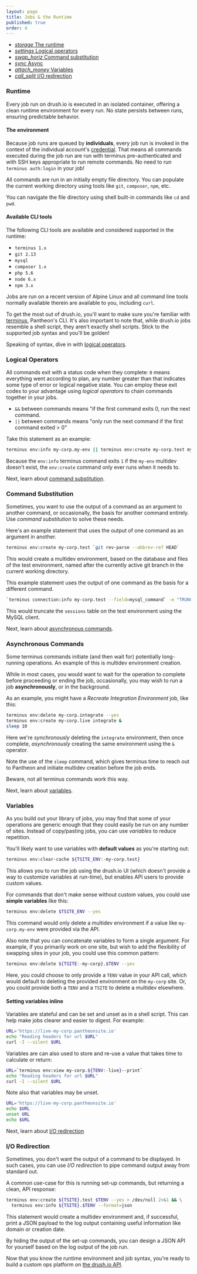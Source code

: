 ```yaml
---
layout: page
title: Jobs & the Runtime
published: true
order: 4
---
```


<div class="col s12 no-padding">
  <ul class="tabs tabs-fixed-width">
    <li class="tab col s2"><a href="#runtime"><i class="material-icons">storage</i> The runtime</a></li>
    <li class="tab col s2"><a href="#logical-operators"><i class="material-icons">settings</i> Logical operators</a></li>
    <li class="tab col s2"><a href="#substitution"><i class="material-icons">swap_horiz</i> Command substitution</a></li>
    <li class="tab col s2"><a href="#async"><i class="material-icons">sync</i> Async</a></li>
    <li class="tab col s2"><a href="#variables"><i class="material-icons">attach_money</i> Variables</a></li>
    <li class="tab col s2"><a href="#io-redirection"><i class="material-icons">call_split</i> I/O redirection</a></li>
  </ul>
</div>
<div class="container">
  <div id="runtime" class="col s12">
<div markdown="1">

### Runtime

Every job run on drush.io is executed in an isolated container, offering a clean runtime environment for every run. No state persists between runs, ensuring predictable behavior.

#### __The environment__
Because job runs are queued by __individuals__, every job run is invoked in the context of the individual account's [credential](/the-basics#concepts). That means all commands executed during the job run are run with terminus pre-authenticated and with SSH keys appropriate to run remote commands. No need to run `terminus auth:login` in your job!

All commands are run in an initially empty file directory. You can populate the current working directory using tools like `git`, `composer`, `npm`, etc.

You can navigate the file directory using shell built-in commands like `cd` and `pwd`.

#### __Available CLI tools__
The following CLI tools are available and considered supported in the runtime:

- `terminus 1.x`
- `git 2.13`
- `mysql`
- `composer 1.x`
- `php 5.6`
- `node 6.x`
- `npm 3.x`

Jobs are run on a recent version of Alpine Linux and all command line tools normally available therein are available to you, including `curl`.

To get the most out of drush.io, you'll want to make sure you're familiar with [terminus](https://pantheon.io/docs/terminus/), Pantheon's CLI. It's also important to note that, while drush.io jobs resemble a shell script, they aren't exactly shell scripts. Stick to the supported job syntax and you'll be golden!

Speaking of syntax, dive in with [logical operators](#logical-operators).

</div>
  </div>
  <div id="logical-operators" class="col s12">
<div markdown="1">

### Logical Operators

All commands exit with a status code when they complete: `0` means everything went according to plan, any number greater than that indicates some type of error or logical negative state. You can employ these exit codes to your advantage using _logical operators_ to chain commands together in your jobs.

- `&&` between commands means "if the first command exits 0, run the next command.
- `||` between commands means "only run the next command if the first command exited > 0"

Take this statement as an example:

```sh
terminus env:info my-corp.my-env || terminus env:create my-corp.test my-env
```

Because the `env:info` terminus command exits `1` if the `my-env` multidev doesn't exist, the `env:create` command only ever runs when it needs to.

Next, learn about [command substitution](#substitution).

</div>
  </div>
  <div id="substitution" class="col s12">
<div markdown="1">

### Command Substitution

Sometimes, you want to use the output of a command as an argument to another command, or occasionally, the basis for another command entirely. Use _command substitution_ to solve these needs.

Here's an example statement that uses the output of one command as an argument in another.

```sh
terminus env:create my-corp.test `git rev-parse --abbrev-ref HEAD`
```

This would create a multidev environment, based on the database and files of the test environment, named after the currently active git branch in the current working directory.

This example statement uses the output of one command as the basis for a different command.

```sh
`terminus connection:info my-corp.test --field=mysql_command` -e "TRUNCATE sessions;"
```

This would truncate the `sessions` table on the test environment using the MySQL client.

Next, learn about [asynchronous commands](#async).

</div>
  </div>
  <div id="async" class="col s12">
<div markdown="1">

### Asynchronous Commands

Some terminus commands initiate (and then wait for) potentially long-running operations. An example of this is multidev environment creation.

While in most cases, you would want to wait for the operation to complete before proceeding or ending the job, occasionally, you may wish to run a job __asynchronously__, or in the background.

As an example, you might have a _Recreate Integration Environment_ job, like this:

```sh
terminus env:delete my-corp.integrate --yes
terminus env:create my-corp.live integrate &
sleep 10
```

Here we're _synchronously_ deleting the `integrate` environment, then once complete, _asynchronously_ creating the same environment using the `&` operator.

Note the use of the `sleep` command, which gives terminus time to reach out to Pantheon and initiate multidev creation before the job ends.

Beware, not all terminus commands work this way.

Next, learn about [variables](#variables).

</div>
  </div>
  <div id="variables" class="col s12">
<div markdown="1">

### Variables

As you build out your library of jobs, you may find that some of your operations are generic enough that they could easily be run on any number of sites. Instead of copy/pasting jobs, you can use _variables_ to reduce repetition.

You'll likely want to use variables with __default values__ as you're starting out:

```sh
terminus env:clear-cache ${TSITE_ENV:-my-corp.test}
```

This allows you to run the job using the drush.io UI (which doesn't provide a way to customize variables at run-time), but enables API users to provide custom values.

For commands that don't make sense without custom values, you could use __simple variables__ like this:

```sh
terminus env:delete $TSITE_ENV --yes
```

This command would only delete a multidev environment if a value like `my-corp.my-env` were provided via the API.

Also note that you can concatenate variables to form a single argument. For example, if you primarily work on one site, but wish to add the flexibility of swapping sites in your job, you could use this common pattern:

```sh
terminus env:delete ${TSITE:-my-corp}.$TENV --yes
```

Here, you could choose to only provide a `TENV` value in your API call, which would default to deleting the provided environment on the `my-corp` site. Or, you could provide both a `TENV` and a `TSITE` to delete a multidev elsewhere.

#### Setting variables inline

Variables are stateful and can be set and unset as in a shell script. This can help make jobs clearer and easier to digest. For example:

```sh
URL='https://live-my-corp.pantheonsite.io'
echo "Reading headers for url $URL"
curl -I --silent $URL
```

Variables are can also used to store and re-use a value that takes time to calculate or return: 

```sh
URL=`terminus env:view my-corp.${TENV:-live}--print`
echo "Reading headers for url $URL"
curl -I --silent $URL
```

Note also that variables may be unset.

```sh
URL='https://live-my-corp.pantheonsite.io'
echo $URL
unset URL
echo $URL
```

Next, learn about [I/O redirection](#io-redirection)

</div>
  </div>
  <div id="io-redirection" class="col s12">
<div markdown="1">

### I/O Redirection

Sometimes, you don't want the output of a command to be displayed. In such cases, you can use _I/O redirection_ to pipe command output away from standard out.

A common use-case for this is running set-up commands, but returning a clean, API response:

```sh
terminus env:create ${TSITE}.test $TENV --yes > /dev/null 2>&1 && \
  terminus env:info ${TSITE}.$TENV --format=json
```

This statement would create a multidev environment and, if successful, print a JSON payload to the log output containing useful information like domain or creation date.

By hiding the output of the set-up commands, you can design a JSON API for yourself based on the log output of the job run.

Now that you know the runtime environment and job syntax, you're ready to build a custom ops platform on [the drush.io API](/api).

</div>
  </div>
</div>
